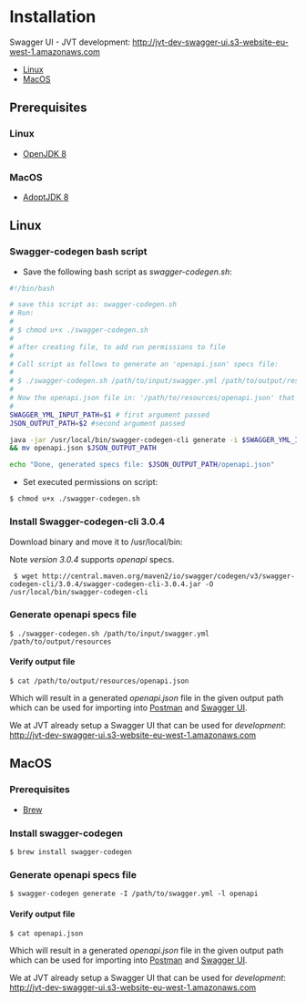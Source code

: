# Installation

Swagger UI - JVT development: http://jvt-dev-swagger-ui.s3-website-eu-west-1.amazonaws.com

- [Linux](#markdown-header-linux)
- [MacOS](#markdown-header-macosx)

## Prerequisites

### Linux

- [OpenJDK 8](http://openjdk.java.net)

### MacOS

- [AdoptJDK 8](https://adoptopenjdk.net/)

## Linux

### Swagger-codegen bash script 

- Save the following bash script as _swagger-codegen.sh_:

```bash
#!/bin/bash

# save this script as: swagger-codegen.sh
# Run:
#
# $ chmod u+x ./swagger-codegen.sh 
#
# after creating file, to add run permissions to file
#
# Call script as follows to generate an 'openapi.json' specs file:
# 
# $ ./swagger-codegen.sh /path/to/input/swagger.yml /path/to/output/resources
#
# Now the openapi.json file in: '/path/to/resources/openapi.json' that is generated to validate if it is properly formed
#
SWAGGER_YML_INPUT_PATH=$1 # first argument passed
JSON_OUTPUT_PATH=$2 #second argument passed

java -jar /usr/local/bin/swagger-codegen-cli generate -i $SWAGGER_YML_INPUT_PATH -l openapi \
&& mv openapi.json $JSON_OUTPUT_PATH

echo "Done, generated specs file: $JSON_OUTPUT_PATH/openapi.json"

```

- Set executed permissions on script:

```shell
$ chmod u+x ./swagger-codegen.sh 
```

### Install Swagger-codegen-cli 3.0.4

Download binary and move it to /usr/local/bin:

Note *version 3.0.4* supports _openapi_ specs.

```shell
 $ wget http://central.maven.org/maven2/io/swagger/codegen/v3/swagger-codegen-cli/3.0.4/swagger-codegen-cli-3.0.4.jar -O /usr/local/bin/swagger-codegen-cli
```

### Generate openapi specs file

```shell
$ ./swagger-codegen.sh /path/to/input/swagger.yml /path/to/output/resources
```

#### Verify output file

```shell
$ cat /path/to/output/resources/openapi.json
```

Which will result in a generated _openapi.json_ file in the given output path which can be used for importing into [Postman](https://www.getpostman.com) and [Swagger UI](https://swagger.io/tools/swagger-ui/).

We at JVT already setup a Swagger UI that can be used for _development_: http://jvt-dev-swagger-ui.s3-website-eu-west-1.amazonaws.com

## MacOS

### Prerequisites

- [Brew](https://brew.sh/)

### Install swagger-codegen

```shell
$ brew install swagger-codegen  
```

### Generate openapi specs file

```shell
$ swagger-codegen generate -I /path/to/swagger.yml -l openapi
```
#### Verify output file

```shell
$ cat openapi.json
```

Which will result in a generated _openapi.json_ file in the given output path which can be used for importing into [Postman](https://www.getpostman.com) and [Swagger UI](https://swagger.io/tools/swagger-ui/).

We at JVT already setup a Swagger UI that can be used for _development_: http://jvt-dev-swagger-ui.s3-website-eu-west-1.amazonaws.com